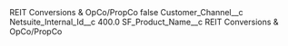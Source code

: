 <?xml version="1.0" encoding="UTF-8"?>
<CustomMetadata xmlns="http://soap.sforce.com/2006/04/metadata" xmlns:xsi="http://www.w3.org/2001/XMLSchema-instance" xmlns:xsd="http://www.w3.org/2001/XMLSchema">
    <label>REIT Conversions &amp; OpCo/PropCo</label>
    <protected>false</protected>
    <values>
        <field>Customer_Channel__c</field>
        <value xsi:nil="true"/>
    </values>
    <values>
        <field>Netsuite_Internal_Id__c</field>
        <value xsi:type="xsd:double">400.0</value>
    </values>
    <values>
        <field>SF_Product_Name__c</field>
        <value xsi:type="xsd:string">REIT Conversions &amp; OpCo/PropCo</value>
    </values>
</CustomMetadata>
